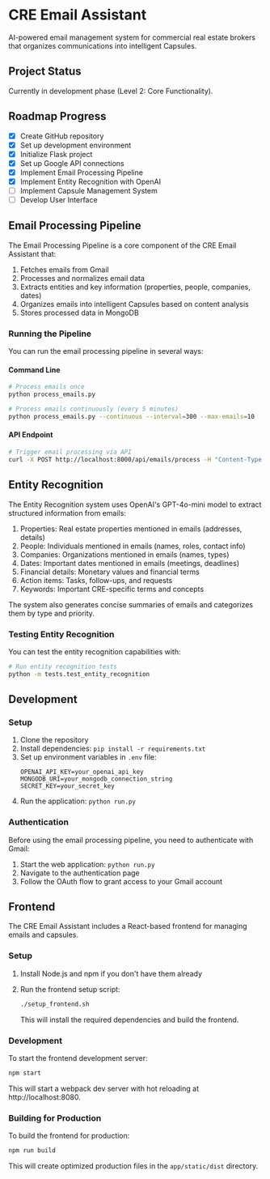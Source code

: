 # CRE Email Assistant

AI-powered email management system for commercial real estate brokers that organizes communications into intelligent Capsules.

## Project Status

Currently in development phase (Level 2: Core Functionality).

## Roadmap Progress

- [x] Create GitHub repository
- [x] Set up development environment
- [x] Initialize Flask project
- [x] Set up Google API connections
- [x] Implement Email Processing Pipeline
- [x] Implement Entity Recognition with OpenAI
- [ ] Implement Capsule Management System
- [ ] Develop User Interface

## Email Processing Pipeline

The Email Processing Pipeline is a core component of the CRE Email Assistant that:

1. Fetches emails from Gmail
2. Processes and normalizes email data
3. Extracts entities and key information (properties, people, companies, dates)
4. Organizes emails into intelligent Capsules based on content analysis
5. Stores processed data in MongoDB

### Running the Pipeline

You can run the email processing pipeline in several ways:

#### Command Line

```bash
# Process emails once
python process_emails.py

# Process emails continuously (every 5 minutes)
python process_emails.py --continuous --interval=300 --max-emails=10
```

#### API Endpoint

```bash
# Trigger email processing via API
curl -X POST http://localhost:8000/api/emails/process -H "Content-Type: application/json" -d '{"max_emails": 10}'
```

## Entity Recognition

The Entity Recognition system uses OpenAI's GPT-4o-mini model to extract structured information from emails:

1. Properties: Real estate properties mentioned in emails (addresses, details)
2. People: Individuals mentioned in emails (names, roles, contact info)
3. Companies: Organizations mentioned in emails (names, types)
4. Dates: Important dates mentioned in emails (meetings, deadlines)
5. Financial details: Monetary values and financial terms
6. Action items: Tasks, follow-ups, and requests
7. Keywords: Important CRE-specific terms and concepts

The system also generates concise summaries of emails and categorizes them by type and priority.

### Testing Entity Recognition

You can test the entity recognition capabilities with:

```bash
# Run entity recognition tests
python -m tests.test_entity_recognition
```

## Development

### Setup

1. Clone the repository
2. Install dependencies: `pip install -r requirements.txt`
3. Set up environment variables in `.env` file:
   ```
   OPENAI_API_KEY=your_openai_api_key
   MONGODB_URI=your_mongodb_connection_string
   SECRET_KEY=your_secret_key
   ```
4. Run the application: `python run.py`

### Authentication

Before using the email processing pipeline, you need to authenticate with Gmail:

1. Start the web application: `python run.py`
2. Navigate to the authentication page
3. Follow the OAuth flow to grant access to your Gmail account

## Frontend

The CRE Email Assistant includes a React-based frontend for managing emails and capsules.

### Setup

1. Install Node.js and npm if you don't have them already
2. Run the frontend setup script:
   ```bash
   ./setup_frontend.sh
   ```
   
   This will install the required dependencies and build the frontend.

### Development

To start the frontend development server:

```bash
npm start
```

This will start a webpack dev server with hot reloading at http://localhost:8080.

### Building for Production

To build the frontend for production:

```bash
npm run build
```

This will create optimized production files in the `app/static/dist` directory.

